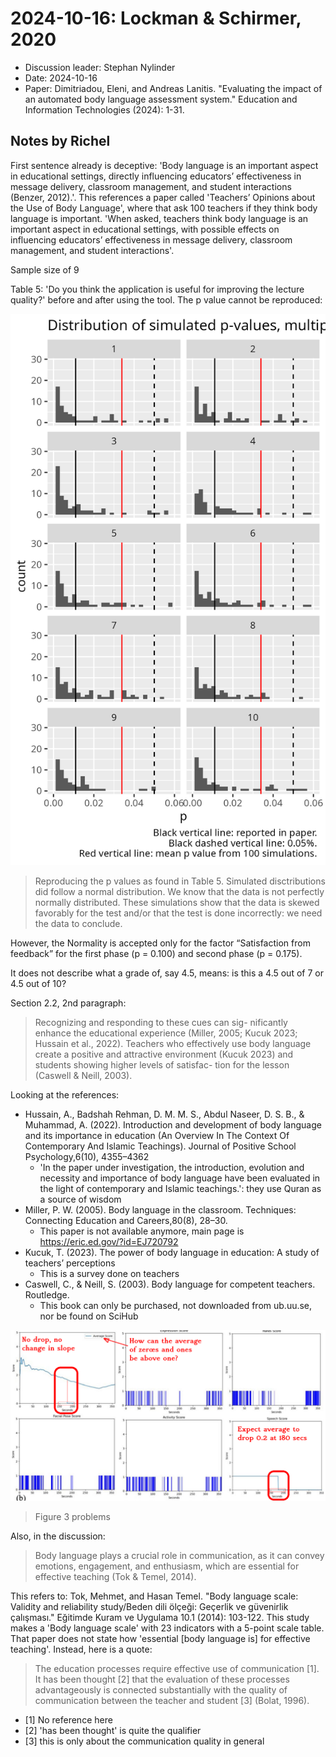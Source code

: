 # 2024-10-16: Lockman & Schirmer, 2020

- Discussion leader: Stephan Nylinder
- Date: 2024-10-16
- Paper: Dimitriadou, Eleni, and Andreas Lanitis. "Evaluating the impact of an automated body language assessment system." Education and Information Technologies (2024): 1-31.


## Notes by Richel

First sentence already is deceptive: 'Body language is an important aspect in
educational settings, directly influencing
educators’ effectiveness in message delivery, classroom management, and student
interactions (Benzer, 2012).'. This references a paper called
'Teachers’ Opinions about the Use of Body Language', where
that ask 100 teachers
if they think body language is important.
'When asked, teachers think body language is an important aspect in
educational settings, with possible effects on influencing
educators’ effectiveness in message delivery, classroom management, and student
interactions'.

Sample size of 9

Table 5: 'Do you think the application
is useful for improving the
lecture quality?' before and after using
the tool.
The p value cannot be reproduced:

![](20241016_tabel_5_sim.png)

> Reproducing the p values as found in Table 5.
> Simulated disctributions did follow a normal distribution.
> We know that the data is not perfectly normally distributed.
> These simulations show that the data is skewed favorably for the test
> and/or that the test is done incorrectly: we need the data to conclude.

However, the
Normality is accepted only for the factor “Satisfaction from feedback” for the first phase
(p = 0.100) and second phase (p = 0.175).

It does not describe what a grade of, say 4.5, means: is this a
4.5 out of 7 or 4.5 out of 10?


Section 2.2, 2nd paragraph:
> Recognizing and responding to these cues can sig-
> nificantly enhance the educational experience (Miller, 2005; Κucuk 2023; Hussain
> et al., 2022). Teachers who effectively use body language create a positive and
> attractive environment (Kucuk 2023) and students showing higher levels of satisfac-
> tion for the lesson (Caswell & Neill, 2003).

Looking at the references:

- Hussain, A., Badshah Rehman, D. M. M. S., Abdul Naseer, D. S. B., & Muhammad, A. (2022). Introduction
  and development of body language and its importance in education (An Overview In The Context Of
  Contemporary And Islamic Teachings). Journal of Positive School Psychology,6(10), 4355–4362
    - 'In the paper under investigation, the introduction, evolution and necessity and importance of body language have been evaluated in the light of contemporary and Islamic teachings.':
    they use Quran as a source of wisdom
- Miller, P. W. (2005). Body language in the classroom. Techniques: Connecting Education and Careers,80(8), 28–30.
    - This paper is not available anymore, main page is <https://eric.ed.gov/?id=EJ720792>
- Kucuk, T. (2023). The power of body language in education: A study of teachers’ perceptions
    - This is a survey done on teachers
- Caswell, C., & Neill, S. (2003). Body language for competent teachers. Routledge.
    - This book can only be purchased, not downloaded from ub.uu.se, nor be found on SciHub


![Figure 3](20241016_fig_3_annotated.png)

> Figure 3 problems


Also, in the discussion:

> Body language plays a crucial role in communication, as it can convey emotions,
engagement, and enthusiasm, which are essential for effective teaching (Tok &
Temel, 2014).

This refers to: Tok, Mehmet, and Hasan Temel. "Body language scale: Validity and reliability study/Beden dili ölçeği: Geçerlik ve güvenirlik çalışması." Eğitimde Kuram ve Uygulama 10.1 (2014): 103-122.
This study makes a 'Body language scale' with
23 indicators with a 5-point scale table. That paper
does not state how 'essential [body language is] for effective teaching'.
Instead, here is a quote:

> The education processes require effective use of communication [1].
> It has been thought [2] that the evaluation of these processes advantageously is connected
substantially with the quality of communication between the teacher and student [3] (Bolat, 1996).

- [1] No reference here
- [2] 'has been thought' is quite the qualifier
- [3] this is only about the communication quality in general


